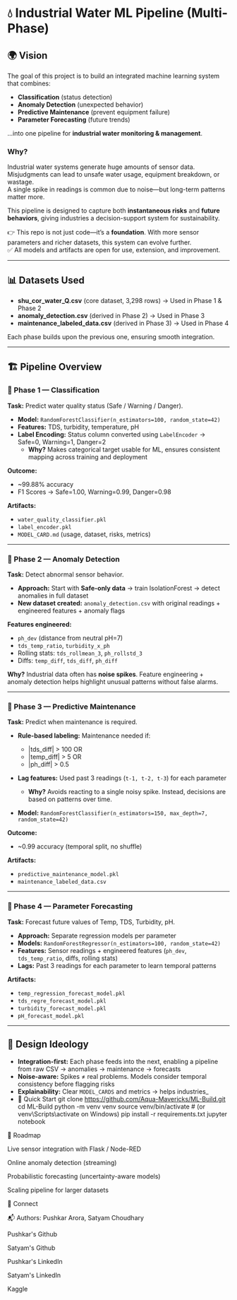 # 💧 Industrial Water ML Pipeline (Multi-Phase)

## 🌍 Vision  
The goal of this project is to build an integrated machine learning system that combines:  
- **Classification** (status detection)  
- **Anomaly Detection** (unexpected behavior)  
- **Predictive Maintenance** (prevent equipment failure)  
- **Parameter Forecasting** (future trends)  

...into one pipeline for **industrial water monitoring & management**.  

### Why?  
Industrial water systems generate huge amounts of sensor data. Misjudgments can lead to unsafe water usage, equipment breakdown, or wastage.  
A single spike in readings is common due to noise—but long-term patterns matter more.  

This pipeline is designed to capture both **instantaneous risks** and **future behaviors**, giving industries a decision-support system for sustainability.  

👉 This repo is not just code—it’s a **foundation**. With more sensor parameters and richer datasets, this system can evolve further.  
✅ All models and artifacts are open for use, extension, and improvement.  

---

## 📊 Datasets Used  
- **shu_cor_water_Q.csv** (core dataset, 3,298 rows) → Used in Phase 1 & Phase 2  
- **anomaly_detection.csv** (derived in Phase 2) → Used in Phase 3  
- **maintenance_labeled_data.csv** (derived in Phase 3) → Used in Phase 4  

Each phase builds upon the previous one, ensuring smooth integration.  

---

## 🏗️ Pipeline Overview  

### 🔹 Phase 1 — Classification  
**Task:** Predict water quality status (Safe / Warning / Danger).  

- **Model:** `RandomForestClassifier(n_estimators=100, random_state=42)`  
- **Features:** TDS, turbidity, temperature, pH  
- **Label Encoding:** Status column converted using `LabelEncoder` → Safe=0, Warning=1, Danger=2  
  - **Why?** Makes categorical target usable for ML, ensures consistent mapping across training and deployment  

**Outcome:**  
- ~99.88% accuracy  
- F1 Scores → Safe=1.00, Warning=0.99, Danger=0.98  

**Artifacts:**  
- `water_quality_classifier.pkl`  
- `label_encoder.pkl`  
- `MODEL_CARD.md` (usage, dataset, risks, metrics)  

---

### 🔹 Phase 2 — Anomaly Detection  
**Task:** Detect abnormal sensor behavior.  

- **Approach:** Start with **Safe-only data** → train IsolationForest → detect anomalies in full dataset  
- **New dataset created:** `anomaly_detection.csv` with original readings + engineered features + anomaly flags  

**Features engineered:**  
- `ph_dev` (distance from neutral pH=7)  
- `tds_temp_ratio`, `turbidity_x_ph`  
- Rolling stats: `tds_rollmean_3`, `ph_rollstd_3`  
- Diffs: `temp_diff`, `tds_diff`, `ph_diff`  

**Why?** Industrial data often has **noise spikes**. Feature engineering + anomaly detection helps highlight unusual patterns without false alarms.  

---

### 🔹 Phase 3 — Predictive Maintenance  
**Task:** Predict when maintenance is required.  

- **Rule-based labeling:** Maintenance needed if:  
  - |tds_diff| > 100 OR  
  - |temp_diff| > 5 OR  
  - |ph_diff| > 0.5  

- **Lag features:** Used past 3 readings (`t-1, t-2, t-3`) for each parameter  
  - **Why?** Avoids reacting to a single noisy spike. Instead, decisions are based on patterns over time.  

- **Model:** `RandomForestClassifier(n_estimators=150, max_depth=7, random_state=42)`  

**Outcome:**  
- ~0.99 accuracy (temporal split, no shuffle)  

**Artifacts:**  
- `predictive_maintenance_model.pkl`  
- `maintenance_labeled_data.csv`  

---

### 🔹 Phase 4 — Parameter Forecasting  
**Task:** Forecast future values of Temp, TDS, Turbidity, pH.  

- **Approach:** Separate regression models per parameter  
- **Models:** `RandomForestRegressor(n_estimators=100, random_state=42)`  
- **Features:** Sensor readings + engineered features (`ph_dev`, `tds_temp_ratio`, diffs, rolling stats)  
- **Lags:** Past 3 readings for each parameter to learn temporal patterns  

**Artifacts:**  
- `temp_regression_forecast_model.pkl`  
- `tds_regre_forecast_model.pkl`  
- `turbidity_forecast_model.pkl`  
- `pH_forecast_model.pkl`  

---

## 🧠 Design Ideology  
- **Integration-first:** Each phase feeds into the next, enabling a pipeline from raw CSV → anomalies → maintenance → forecasts  
- **Noise-aware:** Spikes ≠ real problems. Models consider temporal consistency before flagging risks  
- **Explainability:** Clear `MODEL_CARDS` and metrics → helps industries_
- 🚀 Quick Start
git clone https://github.com/Aqua-Mavericks/ML-Build.git
cd ML-Build
python -m venv venv
source venv/bin/activate   # (or venv\Scripts\activate on Windows)
pip install -r requirements.txt
jupyter notebook

🔮 Roadmap

Live sensor integration with Flask / Node-RED

Online anomaly detection (streaming)

Probabilistic forecasting (uncertainty-aware models)

Scaling pipeline for larger datasets

🔗 Connect

📬 Authors: Pushkar Arora, Satyam Choudhary

Pushkar's Github

Satyam's Github

Pushkar's LinkedIn

Satyam's LinkedIn

Kaggle
